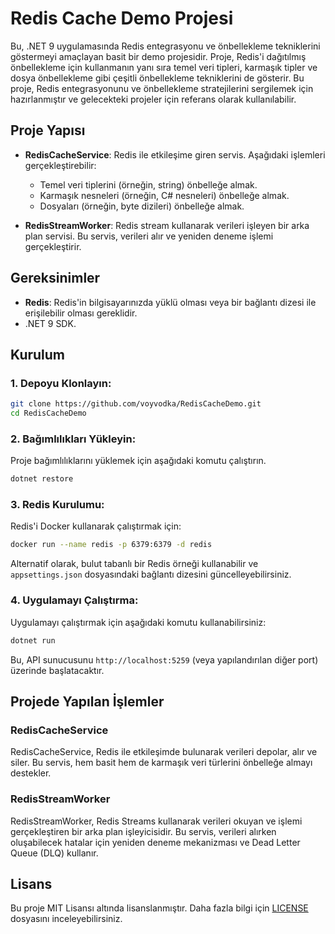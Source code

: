 
# Redis Cache Demo Projesi

Bu, .NET 9 uygulamasında Redis entegrasyonu ve önbellekleme tekniklerini göstermeyi amaçlayan basit bir demo projesidir. 
Proje, Redis'i dağıtılmış önbellekleme için kullanmanın yanı sıra temel veri tipleri, karmaşık tipler ve dosya önbellekleme gibi çeşitli önbellekleme tekniklerini de gösterir. 
Bu proje, Redis entegrasyonunu ve önbellekleme stratejilerini sergilemek için hazırlanmıştır ve gelecekteki projeler için referans olarak kullanılabilir.

## Proje Yapısı

- **RedisCacheService**: Redis ile etkileşime giren servis. Aşağıdaki işlemleri gerçekleştirebilir:
    - Temel veri tiplerini (örneğin, string) önbelleğe almak.
    - Karmaşık nesneleri (örneğin, C# nesneleri) önbelleğe almak.
    - Dosyaları (örneğin, byte dizileri) önbelleğe almak.

- **RedisStreamWorker**: Redis stream kullanarak verileri işleyen bir arka plan servisi. Bu servis, verileri alır ve yeniden deneme işlemi gerçekleştirir.

## Gereksinimler

- **Redis**: Redis'in bilgisayarınızda yüklü olması veya bir bağlantı dizesi ile erişilebilir olması gereklidir.
- .NET 9 SDK.

## Kurulum

### 1. Depoyu Klonlayın:

```bash
git clone https://github.com/voyvodka/RedisCacheDemo.git
cd RedisCacheDemo
```

### 2. Bağımlılıkları Yükleyin:

Proje bağımlılıklarını yüklemek için aşağıdaki komutu çalıştırın.

```bash
dotnet restore
```

### 3. Redis Kurulumu:

Redis'i Docker kullanarak çalıştırmak için:

```bash
docker run --name redis -p 6379:6379 -d redis
```

Alternatif olarak, bulut tabanlı bir Redis örneği kullanabilir ve `appsettings.json` dosyasındaki bağlantı dizesini güncelleyebilirsiniz.

### 4. Uygulamayı Çalıştırma:

Uygulamayı çalıştırmak için aşağıdaki komutu kullanabilirsiniz:

```bash
dotnet run
```

Bu, API sunucusunu `http://localhost:5259` (veya yapılandırılan diğer port) üzerinde başlatacaktır.

## Projede Yapılan İşlemler

### RedisCacheService
RedisCacheService, Redis ile etkileşimde bulunarak verileri depolar, alır ve siler. Bu servis, hem basit hem de karmaşık veri türlerini önbelleğe almayı destekler.

### RedisStreamWorker
RedisStreamWorker, Redis Streams kullanarak verileri okuyan ve işlemi gerçekleştiren bir arka plan işleyicisidir.
Bu servis, verileri alırken oluşabilecek hatalar için yeniden deneme mekanizması ve Dead Letter Queue (DLQ) kullanır.

## Lisans

Bu proje MIT Lisansı altında lisanslanmıştır. Daha fazla bilgi için [LICENSE](LICENSE) dosyasını inceleyebilirsiniz.


